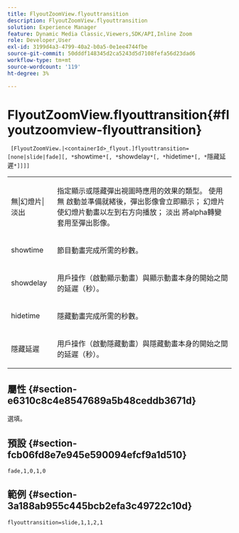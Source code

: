 ```yaml
---
title: FlyoutZoomView.flyouttransition
description: FlyoutZoomView.flyouttransition
solution: Experience Manager
feature: Dynamic Media Classic,Viewers,SDK/API,Inline Zoom
role: Developer,User
exl-id: 3199d4a3-4799-40a2-b0a5-0e1ee4744fbe
source-git-commit: 50dddf148345d2ca5243d5d7108fefa56d23dad6
workflow-type: tm+mt
source-wordcount: '119'
ht-degree: 3%

---
```


# FlyoutZoomView.flyouttransition{#flyoutzoomview-flyouttransition}

` [FlyoutZoomView.|<containerId>_flyout.]flyouttransition=[none|slide|fade][, *`showtime`*[, *`showdelay`*[, *`hidetime`*[, *`隱藏延遲`*]]]]`

<table id="table_AB421835D2454ECD8AA40DBFADBAC65F"> 
 <tbody> 
  <tr> 
   <td colname="col1"> <p> <span class="codeph"> <span class="varname"> 無|幻燈片|淡出 </span> </span> </p> </td> 
   <td colname="col2"> <p> 指定顯示或隱藏彈出視圖時應用的效果的類型。 使用 <span class="codeph"> 無 </span>啟動並準備就緒後，彈出影像會立即顯示； <span class="codeph"> 幻燈片 </span> 使幻燈片動畫以左到右方向播放； <span class="codeph"> 淡出 </span> 將alpha轉變套用至彈出影像。 </p> </td> 
  </tr> 
  <tr> 
   <td colname="col1"> <p> <span class="codeph"> <span class="varname"> showtime </span> </span> </p> </td> 
   <td colname="col2"> <p> 節目動畫完成所需的秒數。 </p> </td> 
  </tr> 
  <tr> 
   <td colname="col1"> <p> <span class="codeph"> <span class="varname"> showdelay </span> </span> </p> </td> 
   <td colname="col2"> <p> 用戶操作（啟動顯示動畫）與顯示動畫本身的開始之間的延遲（秒）。 </p> </td> 
  </tr> 
  <tr> 
   <td colname="col1"> <p> <span class="codeph"> <span class="varname"> hidetime </span> </span> </p> </td> 
   <td colname="col2"> <p> 隱藏動畫完成所需的秒數。 </p> </td> 
  </tr> 
  <tr> 
   <td colname="col1"> <p> <span class="codeph"> <span class="varname"> 隱藏延遲 </span> </span> </p> </td> 
   <td colname="col2"> <p> 用戶操作（啟動隱藏動畫）與隱藏動畫本身的開始之間的延遲（秒）。 </p> </td> 
  </tr> 
 </tbody> 
</table>

## 屬性 {#section-e6310c8c4e8547689a5b48ceddb3671d}

選填。

## 預設 {#section-fcb06fd8e7e945e590094efcf9a1d510}

`fade,1,0,1,0`

## 範例 {#section-3a188ab955c445bcb2efa3c49722c10d}

`flyouttransition=slide,1,1,2,1`
